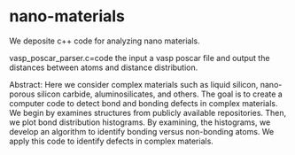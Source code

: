 # nano-materials
We deposite c++ code for analyzing nano materials. 

vasp_poscar_parser.c=code the input a vasp poscar file and output the distances between atoms and distance distribution. 

Abstract: 
   Here we consider complex materials such as liquid silicon, nano-porous silicon carbide, aluminosilicates, and others. The goal is to create a computer code to detect bond and bonding defects in complex materials. We begin by examines structures from publicly available repositories. Then, we plot bond distribution histograms. By examining, the histograms, we develop an algorithm to identify bonding versus non-bonding atoms. We apply this code to identify defects in complex materials. 
